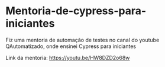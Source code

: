 # Mentoria-de-cypress-para-iniciantes
 Fiz uma mentoria de automação de testes no canal do youtube QAutomatizado, onde ensinei Cypress para iniciantes

Link da mentoria: https://youtu.be/HW8DZD2o68w
